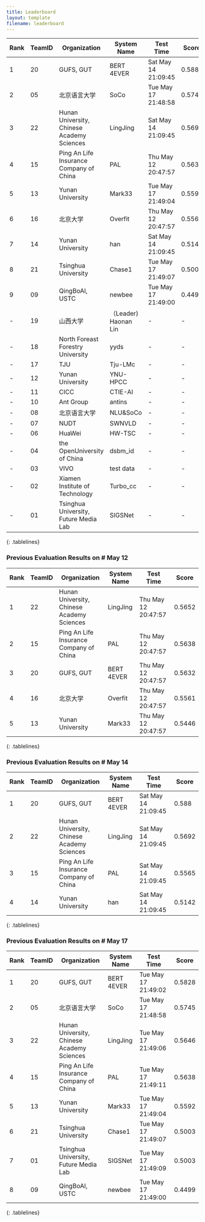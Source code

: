 ```yaml
---
title: Leaderboard
layout: template
filename: leaderboard
--- 
```


<style>
.tablelines table, .tablelines td, .tablelines th {
        border: 1px solid black;
        }
</style>
|Rank|TeamID|Organization|System Name |Test Time|Score|
| --- | --- | --- | --- | ---| --- |
| 1|  20 | GUFS, GUT| BERT 4EVER| Sat May 14 21:09:45| 0.588| 
| 2|  05 | 北京语言大学 | SoCo | Tue May 17 21:48:58| 0.5745| 
| 3|  22 | Hunan University, Chinese Academy Sciences| LingJing| Sat May 14 21:09:45| 0.5692| 
| 4|  15 | Ping An Life Insurance Company of China| PAL| Thu May 12 20:47:57| 0.5638| 
| 5|  13 | Yunan University| Mark33| Tue May 17 21:49:04| 0.5592| 
| 6|  16 | 北京大学| Overfit| Thu May 12 20:47:57| 0.5561| 
| 7|  14 | Yunan University| han| Sat May 14 21:09:45| 0.5142| 
| 8|  21 | Tsinghua University| Chase1| Tue May 17 21:49:07| 0.5003| 
| 9|  09 | QingBoAI, USTC | newbee | Tue May 17 21:49:00| 0.4499|
|  \- |  19 | 山西大学 | （Leader) Haonan Lin| \- | \- | 
|  \- |  18 | North Foreast Forestry University| yyds| \- | \- | 
|  \- |  17 | TJU| Tju-LMc| \- | \- | 
|  \- |  12 | Yunan University| YNU-HPCC| \- | \- | 
|  \- |  11 | CICC | CTIE-AI| \- | \- | 
|  \- |  10 | Ant Group | antins| \- | \- | 
|  \- |  08 | 北京语言大学 | NLU&SoCo | \-| \- | 
|  \- |  07 | NUDT| SWNVLD| \- | \- | 
|  \- |  06 | HuaWei| HW-TSC| \- | \- | 
|  \- |  04 | the OpenUniversity of China| dsbm_id| \- | \- | 
|  \- |  03 | VIVO| test data| \- | \- | 
|  \- |  02 | Xiamen Institute of Technology | Turbo_cc| \- | \- | 
|  \- |  01 | Tsinghua University, Future Media Lab| SIGSNet| \-  | \- | 


{: .tablelines} 

### Previous Evaluation Results on # May 12
<style>
.tablelines table, .tablelines td, .tablelines th {
        border: 1px solid black;
        }
</style>
|Rank|TeamID|Organization|System Name |Test Time|Score|
| --- | --- | --- | --- | ---| --- |
| 1|  22 | Hunan University, Chinese Academy Sciences| LingJing| Thu May 12 20:47:57| 0.5652| 
| 2|  15 | Ping An Life Insurance Company of China| PAL| Thu May 12 20:47:57| 0.5638| 
| 3|  20 | GUFS, GUT| BERT 4EVER| Thu May 12 20:47:57| 0.5632| 
| 4|  16 | 北京大学| Overfit| Thu May 12 20:47:57| 0.5561| 
| 5|  13 | Yunan University| Mark33| Thu May 12 20:47:57| 0.5446| 

{: .tablelines} 

### Previous Evaluation Results on # May 14
<style>
.tablelines table, .tablelines td, .tablelines th {
        border: 1px solid black;
        }
</style>
|Rank|TeamID|Organization|System Name |Test Time|Score|
| --- | --- | --- | --- | ---| --- |
| 1|  20 | GUFS, GUT| BERT 4EVER| Sat May 14 21:09:45| 0.588| 
| 2|  22 | Hunan University, Chinese Academy Sciences| LingJing| Sat May 14 21:09:45| 0.5692| 
| 3|  15 | Ping An Life Insurance Company of China| PAL| Sat May 14 21:09:45| 0.5565| 
| 4|  14 | Yunan University| han| Sat May 14 21:09:45| 0.5142| 
{: .tablelines} 


### Previous Evaluation Results on # May 17
<style>
.tablelines table, .tablelines td, .tablelines th {
        border: 1px solid black;
        }
</style>
|Rank|TeamID|Organization|System Name |Test Time|Score|
| --- | --- | --- | --- | ---| --- |
| 1|  20 | GUFS, GUT| BERT 4EVER| Tue May 17 21:49:02| 0.5828| 
| 2|  05 | 北京语言大学 | SoCo | Tue May 17 21:48:58| 0.5745| 
| 3|  22 | Hunan University, Chinese Academy Sciences| LingJing| Tue May 17 21:49:06| 0.5646| 
| 4|  15 | Ping An Life Insurance Company of China| PAL| Tue May 17 21:49:11| 0.5638| 
| 5|  13 | Yunan University| Mark33| Tue May 17 21:49:04| 0.5592| 
| 6|  21 | Tsinghua University| Chase1| Tue May 17 21:49:07| 0.5003| 
| 7|  01 | Tsinghua University, Future Media Lab| SIGSNet| Tue May 17 21:49:09| 0.5003| 
| 8|  09 | QingBoAI, USTC | newbee | Tue May 17 21:49:00| 0.4499| 
{: .tablelines} 
